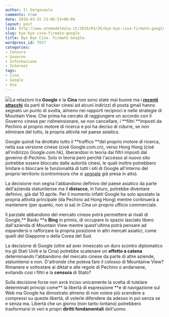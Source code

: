 ```yaml
---
author: Il Gorgonauta
comments: true
date: 2010-03-25 23:06:53+00:00
layout: post
link: http://www.atomodelmale.it/2010/03/26/bye-bye-cina-firmato-google/
slug: bye-bye-cina-firmato-google
title: Bye Bye Cina. Firmato Google.
wordpress_id: 7037
categories:
- Censura
- Governo
- Informazione
- Internet
tags:
- Cina
- Google
- Usa
---
```


[![](http://www.atomodelmale.it/wp-content/uploads/2010/03/google-cina-300x226.jpg)](http://www.atomodelmale.it/wp-content/uploads/2010/03/google-cina.jpg)Le relazioni tra **Google** e la **Cina** non sono state mai buone ma i **[recenti attacchi](http://www.atomodelmale.it/2010/01/13/la-cina-scopre-il-dalai-lama-grazie-a-google/)** da parti di hacker cinesi ad alcuni indirizzi di posta gmail hanno segnato un punto di svolta, almeno nei rapporti reciproci e nelle strategie di Mountain View. Che prima ha cercato di raggiungere un accordo con il Governo cinese per ridimensionare, se non cancellare, i **filtri **imposti da Pechino al proprio motore di ricerca e poi ha deciso di ridurre, se non eliminare del tutto, la propria attività nel paese asiatico.

Google quindi ha dirottato tutto il **traffico **del proprio motore di ricerca, nella sua versione cinese (cioè Google.com.cn), verso Hong Hong (cioè all'indirizzo Google.com.hk), liberandosi in teoria dai filtri imposti dal governo di Pechino. Solo in teoria però perchè l'accesso al nuovo sito potrebbe essere bloccato dalle autorità cinesi, le quali inoltre potrebbero limitare o bloccare le funzionalità di tutti i siti di Google all'interno del proprio territorio (contromisura che si [segnala](http://www.google.com/prc/report.html#hl=en) già presa in atto).

La decisione non segna l'abbandono definivo del paese asiatico da parte dell'azienda statunitense ma il **distacco**, in futuro, potrebbe diventare definivo, già dal 10 aprile. Per il momento infatti Google ha solo spostato la propria attività principale (da Pechino ad Hong Hong) mentre continuerà a mantenere (per quanto, non si sa) in Cina un proprio ufficio commerciale.

<!-- more -->


Il parziale abbandono del mercato cinese potrà permettere ai rivali di Google,** Baidu **e **Bing** in primis, di occupare lo spazio lasciato libero dall'azienda di Mountain View mentre quest'ultima potrà pensare ad espandersi o rafforzare la propria posizione in altri mercati asiatici, come quelli del Giappone o della Corea del Sud.

La decisione di Google (oltre ad aver innescato un duro scontro diplomatico tra gli Stati Uniti e la Cina) potrebbe scatenare un **effetto a catena** determinando l'abbandono del mercato cinese da parte di altre aziende, statunitensi e non. D'altronde che poteva fare il colosso di Mountainw View? Rimanere e sottostare ai diktat e alle regole di Pechino o andarsene, evitando così i filtri e la **censura** di Stato?

Sulla decisione forse non avrà inciso unicamente la scelta di tutelare determinati principi come** la libertà di espressione **e di navigazione sul Web ma Google ha dimostrato almeno di non volere più scendere a compressi su queste libertà, di volerle difendere da adesso in poi senza se e senza ma. Libertà che un giorno (non tanto lontano) potrebbero trasformarsi in veri e propri **diritti fondamentali** dell'uomo.
